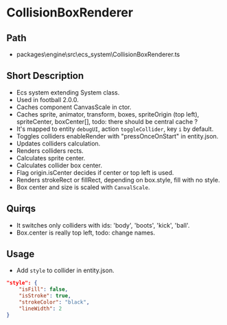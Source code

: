 # CollisionBoxRenderer

## Path

- packages\engine\src\ecs_system\CollisionBoxRenderer.ts

## Short Description

- Ecs system extending System class.
- Used in football 2.0.0.
- Caches component CanvasScale in ctor.
- Caches sprite, animator, transform, boxes, spriteOrigin (top left), spriteCenter, boxCenter[], todo: there should be central cache ?
- It's mapped to entity `debugUI`, action `toggleCollider`, key `i` by default.
- Toggles colliders enableRender with "pressOnceOnStart" in entity.json.
- Updates colliders calculation.
- Renders colliders rects.
- Calculates sprite center.
- Calculates collider box center.
- Flag origin.isCenter decides if center or top left is used.
- Renders strokeRect or fillRect, depending on box.style, fill with no style.
- Box center and size is scaled with `CanvalScale`.

## Quirqs

- It switches only colliders with ids: 'body', 'boots', 'kick', 'ball'.
- Box.center is really top left, todo: change names.

## Usage

- Add `style` to collider in entity.json.

```json
"style": {
    "isFill": false,
    "isStroke": true,
    "strokeColor": "black",
    "lineWidth": 2
}
```
